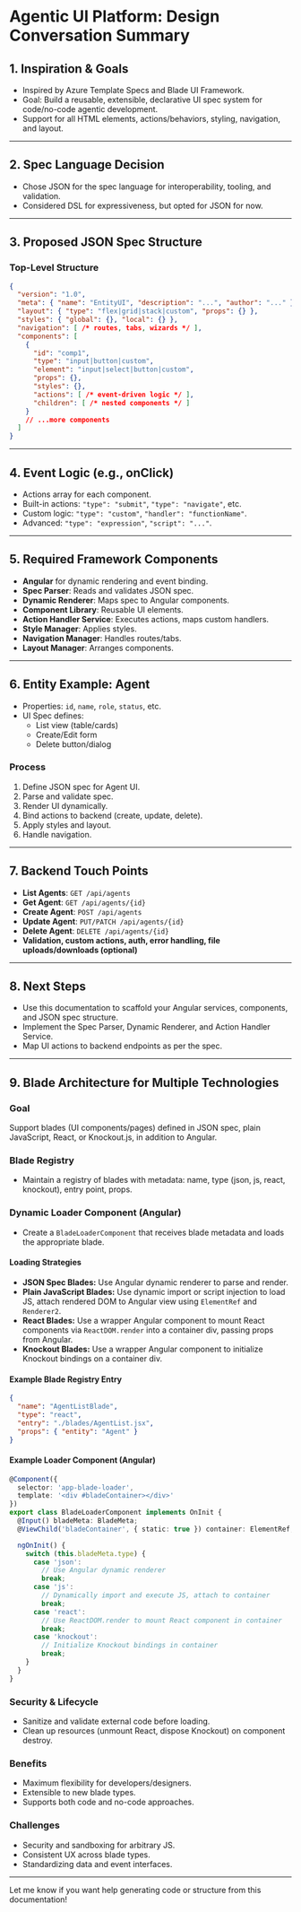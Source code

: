 # Agentic UI Platform: Design Conversation Summary

## 1. Inspiration & Goals

- Inspired by Azure Template Specs and Blade UI Framework.
- Goal: Build a reusable, extensible, declarative UI spec system for code/no-code agentic development.
- Support for all HTML elements, actions/behaviors, styling, navigation, and layout.

---

## 2. Spec Language Decision

- Chose JSON for the spec language for interoperability, tooling, and validation.
- Considered DSL for expressiveness, but opted for JSON for now.

---

## 3. Proposed JSON Spec Structure

### Top-Level Structure

```json
{
  "version": "1.0",
  "meta": { "name": "EntityUI", "description": "...", "author": "..." },
  "layout": { "type": "flex|grid|stack|custom", "props": {} },
  "styles": { "global": {}, "local": {} },
  "navigation": [ /* routes, tabs, wizards */ ],
  "components": [
    {
      "id": "comp1",
      "type": "input|button|custom",
      "element": "input|select|button|custom",
      "props": {},
      "styles": {},
      "actions": [ /* event-driven logic */ ],
      "children": [ /* nested components */ ]
    }
    // ...more components
  ]
}
```

---

## 4. Event Logic (e.g., onClick)

- Actions array for each component.
- Built-in actions: `"type": "submit"`, `"type": "navigate"`, etc.
- Custom logic: `"type": "custom"`, `"handler": "functionName"`.
- Advanced: `"type": "expression"`, `"script": "..."`.

---

## 5. Required Framework Components

- **Angular** for dynamic rendering and event binding.
- **Spec Parser**: Reads and validates JSON spec.
- **Dynamic Renderer**: Maps spec to Angular components.
- **Component Library**: Reusable UI elements.
- **Action Handler Service**: Executes actions, maps custom handlers.
- **Style Manager**: Applies styles.
- **Navigation Manager**: Handles routes/tabs.
- **Layout Manager**: Arranges components.

---

## 6. Entity Example: Agent

- Properties: `id`, `name`, `role`, `status`, etc.
- UI Spec defines:
  - List view (table/cards)
  - Create/Edit form
  - Delete button/dialog

### Process

1. Define JSON spec for Agent UI.
2. Parse and validate spec.
3. Render UI dynamically.
4. Bind actions to backend (create, update, delete).
5. Apply styles and layout.
6. Handle navigation.

---

## 7. Backend Touch Points

- **List Agents**: `GET /api/agents`
- **Get Agent**: `GET /api/agents/{id}`
- **Create Agent**: `POST /api/agents`
- **Update Agent**: `PUT/PATCH /api/agents/{id}`
- **Delete Agent**: `DELETE /api/agents/{id}`
- **Validation, custom actions, auth, error handling, file uploads/downloads (optional)**

---

## 8. Next Steps

- Use this documentation to scaffold your Angular services, components, and JSON spec structure.
- Implement the Spec Parser, Dynamic Renderer, and Action Handler Service.
- Map UI actions to backend endpoints as per the spec.

---

## 9. Blade Architecture for Multiple Technologies

### Goal

Support blades (UI components/pages) defined in JSON spec, plain JavaScript, React, or Knockout.js, in addition to Angular.

### Blade Registry

- Maintain a registry of blades with metadata: name, type (json, js, react, knockout), entry point, props.

### Dynamic Loader Component (Angular)

- Create a `BladeLoaderComponent` that receives blade metadata and loads the appropriate blade.

#### Loading Strategies

- **JSON Spec Blades:** Use Angular dynamic renderer to parse and render.
- **Plain JavaScript Blades:** Use dynamic import or script injection to load JS, attach rendered DOM to Angular view using `ElementRef` and `Renderer2`.
- **React Blades:** Use a wrapper Angular component to mount React components via `ReactDOM.render` into a container div, passing props from Angular.
- **Knockout Blades:** Use a wrapper Angular component to initialize Knockout bindings on a container div.

#### Example Blade Registry Entry

```json
{
  "name": "AgentListBlade",
  "type": "react",
  "entry": "./blades/AgentList.jsx",
  "props": { "entity": "Agent" }
}
```

#### Example Loader Component (Angular)

```typescript
@Component({
  selector: 'app-blade-loader',
  template: '<div #bladeContainer></div>'
})
export class BladeLoaderComponent implements OnInit {
  @Input() bladeMeta: BladeMeta;
  @ViewChild('bladeContainer', { static: true }) container: ElementRef;

  ngOnInit() {
    switch (this.bladeMeta.type) {
      case 'json':
        // Use Angular dynamic renderer
        break;
      case 'js':
        // Dynamically import and execute JS, attach to container
        break;
      case 'react':
        // Use ReactDOM.render to mount React component in container
        break;
      case 'knockout':
        // Initialize Knockout bindings in container
        break;
    }
  }
}
```

### Security & Lifecycle

- Sanitize and validate external code before loading.
- Clean up resources (unmount React, dispose Knockout) on component destroy.

### Benefits

- Maximum flexibility for developers/designers.
- Extensible to new blade types.
- Supports both code and no-code approaches.

### Challenges

- Security and sandboxing for arbitrary JS.
- Consistent UX across blade types.
- Standardizing data and event interfaces.

---

Let me know if you want help generating code or structure from this documentation!
